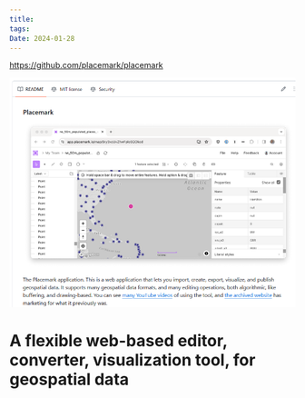```yaml
---
title: 
tags: 
Date: 2024-01-28
---
```

<https://github.com/placemark/placemark>

![](../_asset/2024-01-28_placemarkEditor_image_1.png)

# A flexible web-based editor, converter, visualization tool, for geospatial data